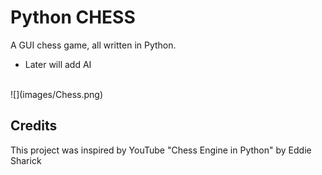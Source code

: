 # Python CHESS
A GUI chess game, all written in Python. 
* Later will add AI
<br>
![](images/Chess.png)


## Credits
This project was inspired by YouTube "Chess Engine in Python" by Eddie Sharick
